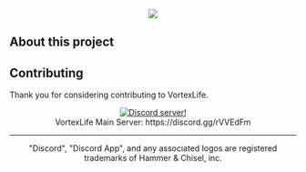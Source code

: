 <p align="center">
    <img src="https://i.imgur.com/loal9xU.jpg">
</p>

## About this project

## Contributing

Thank you for considering contributing to VortexLife.

<p align="center">
  <a href="https://discord.gg/gt2FWER"><img src="https://discordapp.com/api/guilds/543920224563626001/widget.png?style=banner2" alt="Discord server!"></a>
  <br>VortexLife Main Server: https://discord.gg/rVVEdFm
</p>

---

<p align="center">
    "Discord", "Discord App", and any associated logos are registered trademarks of Hammer & Chisel, inc.
</p>